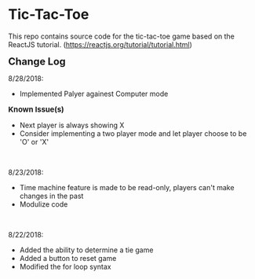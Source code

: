 # Tic-Tac-Toe
This repo contains source code for the tic-tac-toe game based on the ReactJS tutorial. (https://reactjs.org/tutorial/tutorial.html)


<strong style="font-size:20px">Change Log</strong><br />

8/28/2018:
<ul><li>Implemented Palyer againest Computer mode</li>
</ul>
<strong style="font-size:15px">Known Issue(s)</strong><br />
<ul>
<li>Next player is always showing X</li>
<li>Consider implementing a two player mode and let player choose to be 'O' or 'X'</li>
</ul>
<br />

8/23/2018:
<ul><li>Time machine feature is made to be read-only, players can't make changes in the past</li>
	<li>Modulize code</li>
</ul>
<br />

8/22/2018:
<ul><li>Added the ability to determine a tie game</li>
	<li>Added a button to reset game</li>
	<li>Modified the for loop syntax</li>
</ul>
<br />
